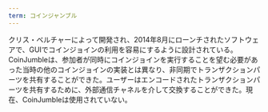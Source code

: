```yaml
---
term: コインジャンブル
---
```

クリス・ベルチャーによって開発され、2014年8月にローンチされたソフトウェアで、GUIでコインジョインの利用を容易にするように設計されている。CoinJumbleは、参加者が同時にコインジョインを実行することを望む必要があった当時の他のコインジョインの実装とは異なり、非同期でトランザクションパーツを共有することができた。ユーザーはエンコードされたトランザクションパーツを共有するために、外部通信チャネルを介して交換することができた。現在、CoinJumbleは使用されていない。